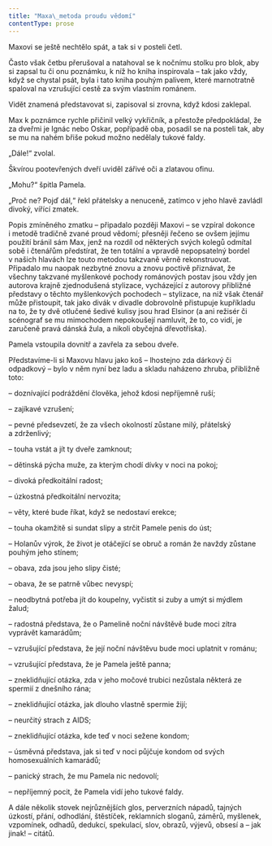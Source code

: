 ```yaml
---
title: "Maxa\_metoda proudu vědomí"
contentType: prose
---
```


Maxovi se ještě nechtělo spát, a tak si v posteli četl.

Často však četbu přerušoval a natahoval se k nočnímu stolku pro blok, aby si zapsal tu či onu poznámku, k níž ho kniha inspirovala – tak jako vždy, když se chystal psát, byla i tato kniha pouhým palivem, které marnotratně spaloval na vzrušující cestě za svým vlastním románem.

Vidět znamená představovat si, zapisoval si zrovna, když kdosi zaklepal.

Max k poznámce rychle přičinil velký vykřičník, a přestože předpokládal, že za dveřmi je Ignác nebo Oskar, popřípadě oba, posadil se na posteli tak, aby se mu na nahém břiše pokud možno nedělaly tukové faldy.

„Dále!“ zvolal.

Škvírou pootevřených dveří uviděl zářivé oči a zlatavou ofinu.

„Mohu?“ špitla Pamela.

„Proč ne? Pojď dál,“ řekl přátelsky a nenuceně, zatímco v jeho hlavě zavládl divoký, vířící zmatek.

Popis zmíněného zmatku – připadalo později Maxovi – se vzpíral dokonce i metodě tradičně zvané proud vědomí; přesněji řečeno se ovšem jejímu použití bránil sám Max, jenž na rozdíl od některých svých kolegů odmítal sobě i čtenářům předstírat, že ten totální a vpravdě nepopsatelný bordel v našich hlavách lze touto metodou takzvaně věrně rekonstruovat. Připadalo mu naopak nezbytné znovu a znovu poctivě přiznávat, že všechny takzvané myšlenkové pochody románových postav jsou vždy jen autorova krajně zjednodušená stylizace, vycházející z autorovy přibližné představy o těchto myšlenkových pochodech – stylizace, na niž však čtenář může přistoupit, tak jako divák v divadle dobrovolně přistupuje kupříkladu na to, že ty dvě otlučené šedivé kulisy jsou hrad Elsinor (a ani režisér či scénograf se mu mimochodem nepokoušejí namluvit, že to, co vidí, je zaručeně pravá dánská žula, a nikoli obyčejná dřevotříska).

Pamela vstoupila dovnitř a zavřela za sebou dveře.

Představíme-li si Maxovu hlavu jako koš – lhostejno zda dárkový či odpadkový – bylo v něm nyní bez ladu a skladu naházeno zhruba, přibližně toto:

  

– doznívající podráždění člověka, jehož kdosi nepříjemně ruší;

– zajíkavé vzrušení;

– pevné předsevzetí, že za všech okolností zůstane milý, přátelský a zdrženlivý;

– touha vstát a jít ty dveře zamknout;

– dětinská pýcha muže, za kterým chodí dívky v noci na pokoj;

– divoká předkoitální radost;

– úzkostná předkoitální nervozita;

– věty, které bude říkat, když se nedostaví erekce;

– touha okamžitě si sundat slipy a strčit Pamele penis do úst;

– Holanův výrok, že život je otáčející se obruč a román že navždy zůstane pouhým jeho stínem;

– obava, zda jsou jeho slipy čisté;

– obava, že se patrně vůbec nevyspí;

– neodbytná potřeba jít do koupelny, vyčistit si zuby a umýt si mýdlem žalud;

– radostná představa, že o Pamelině noční návštěvě bude moci zítra vyprávět kamarádům;

– vzrušující představa, že její noční návštěvu bude moci uplatnit v románu;

– vzrušující představa, že je Pamela ještě panna;

– zneklidňující otázka, zda v jeho močové trubici nezůstala některá ze spermií z dnešního rána;

– zneklidňující otázka, jak dlouho vlastně spermie žijí;

– neurčitý strach z AIDS;

– zneklidňující otázka, kde teď v noci sežene kondom;

– úsměvná představa, jak si teď v noci půjčuje kondom od svých homosexuálních kamarádů;

– panický strach, že mu Pamela nic nedovolí;

– nepříjemný pocit, že Pamela vidí jeho tukové faldy.

  

A dále několik stovek nejrůznějších glos, perverzních nápadů, tajných úzkostí, přání, odhodlání, štěstíček, reklamních sloganů, záměrů, myšlenek, vzpomínek, odhadů, dedukcí, spekulací, slov, obrazů, výjevů, obsesí a – jak jinak! – citátů.

